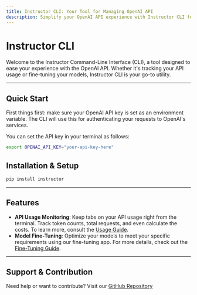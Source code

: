 ```yaml
---
title: Instructor CLI: Your Tool for Managing OpenAI API
description: Simplify your OpenAI API experience with Instructor CLI for monitoring usage and fine-tuning models. Easy setup and powerful features.
---
```


# Instructor CLI

Welcome to the Instructor Command-Line Interface (CLI), a tool designed to ease your experience with the OpenAI API. Whether it's tracking your API usage or fine-tuning your models, Instructor CLI is your go-to utility.

---

## Quick Start

First things first: make sure your OpenAI API key is set as an environment variable. The CLI will use this for authenticating your requests to OpenAI's services.

You can set the API key in your terminal as follows:

```bash
export OPENAI_API_KEY="your-api-key-here"
```

## Installation & Setup

```bash
pip install instructor
```

---

## Features

- **API Usage Monitoring**: Keep tabs on your API usage right from the terminal. Track token counts, total requests, and even calculate the costs. To learn more, consult the [Usage Guide](usage.md).
- **Model Fine-Tuning**: Optimize your models to meet your specific requirements using our fine-tuning app. For more details, check out the [Fine-Tuning Guide](finetune.md).

---

## Support & Contribution

Need help or want to contribute? Visit our [GitHub Repository](https://github.com/jxnl/instructor)
